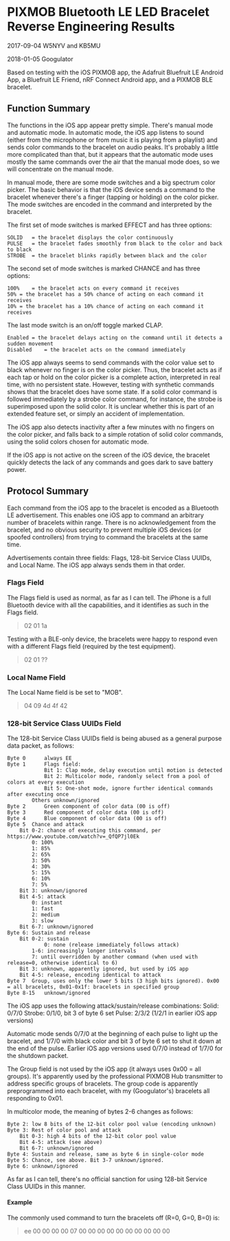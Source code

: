 # PIXMOB Bluetooth LE LED Bracelet Reverse Engineering Results

2017-09-04 W5NYV and KB5MU

2018-01-05 Googulator

Based on testing with the iOS PIXMOB app, the Adafruit Bluefruit LE Android App, a Bluefruit LE Friend, nRF Connect Android app, and a PIXMOB BLE bracelet.

## Function Summary

The functions in the iOS app appear pretty simple. There's manual mode and automatic mode. In automatic mode, the iOS app listens to sound (either from the microphone or from music it is playing from a playlist) and sends color commands to the bracelet on audio peaks. It's probably a little more complicated than that, but it appears that the automatic mode uses mostly the same commands over the air that the manual mode does, so we will concentrate on the manual mode.

In manual mode, there are some mode switches and a big spectrum color picker. The basic behavior is that the iOS device sends a command to the bracelet whenever there's a finger (tapping or holding) on the color picker. The mode switches are encoded in the command and interpreted by the bracelet.

The first set of mode switches is marked EFFECT and has three options:

    SOLID	= the bracelet displays the color continuously
    PULSE	= the bracelet fades smoothly from black to the color and back to black
    STROBE	= the bracelet blinks rapidly between black and the color

The second set of mode switches is marked CHANCE and has three options:

    100%	= the bracelet acts on every command it receives
    50%	= the bracelet has a 50% chance of acting on each command it receives
    10%	= the bracelet has a 10% chance of acting on each command it receives

The last mode switch is an on/off toggle marked CLAP.

    Enabled	= the bracelet delays acting on the command until it detects a sudden movement
    Disabled	= the bracelet acts on the command immediately

The iOS app always seems to send commands with the color value set to black whenever no finger is on the color picker. Thus, the bracelet acts as if each tap or hold on the color picker is a complete action, interpreted in real time, with no persistent state. However, testing with synthetic commands shows that the bracelet does have some state. If a solid color command is followed immediately by a strobe color command, for instance, the strobe is superimposed upon the solid color. It is unclear whether this is part of an extended feature set, or simply an accident of implementation.

The iOS app also detects inactivity after a few minutes with no fingers on the color picker, and falls back to a simple rotation of solid color commands, using the solid colors chosen for automatic mode.

If the iOS app is not active on the screen of the iOS device, the bracelet quickly detects the lack of any commands and goes dark to save battery power.

## Protocol Summary

Each command from the iOS app to the bracelet is encoded as a Bluetooth LE advertisement. This enables one iOS app to command an arbitrary number of bracelets within range. There is no acknowledgement from the bracelet, and no obvious security to prevent multiple iOS devices (or spoofed controllers) from trying to command the bracelets at the same time.

Advertisements contain three fields: Flags, 128-bit Service Class UUIDs, and Local Name. The iOS app always sends them in that order.

### Flags Field

The Flags field is used as normal, as far as I can tell. The iPhone is a full Bluetooth device with all the capabilities, and it identifies as such in the Flags field.
> 02 01 1a

Testing with a BLE-only device, the bracelets were happy to respond even with a different Flags field (required by the test equipment).
> 02 01 ??

### Local Name Field

The Local Name field is be set to "MOB".
> 04 09 4d 4f 42

### 128-bit Service Class UUIDs Field

The 128-bit Service Class UUIDs field is being abused as a general purpose data packet, as follows:

    Byte 0		always EE
    Byte 1		Flags field:
				Bit 1: Clap mode, delay execution until motion is detected
				Bit 2: Multicolor mode, randomly select from a pool of colors at every execution
				Bit 5: One-shot mode, ignore further identical commands after executing once
			Others unknown/ignored
    Byte 2		Green component of color data (00 is off)
    Byte 3		Red component of color data (00 is off)
    Byte 4		Blue component of color data (00 is off)
    Byte 5	Chance and attack
		Bit 0-2: chance of executing this command, per https://www.youtube.com/watch?v=_QfQP7jl0Ek
			0: 100%
			1: 85%
			2: 65%
			3: 50%
			4: 30%
			5: 15%
			6: 10%
			7: 5%
		Bit 3: unknown/ignored
		Bit 4-5: attack
			0: instant
			1: fast
			2: medium
			3: slow
		Bit 6-7: unknown/ignored
    Byte 6:	Sustain and release
		Bit 0-2: sustain
    			0: none (release immediately follows attack)
			1-6: increasingly longer intervals
			7: until overridden by another command (when used with release=0, otherwise identical to 6)
		Bit 3: unknown, apparently ignored, but used by iOS app
		Bit 4-5: release, encoding identical to attack
    Byte 7	Group, uses only the lower 5 bits (3 high bits ignored). 0x00 = all bracelets, 0x01-0x1f: bracelets in specified group
    Byte 8-15	unknown/ignored
    
The iOS app uses the following attack/sustain/release combinations:
Solid:  0/7/0
Strobe: 0/1/0, bit 3 of byte 6 set
Pulse:  2/3/2 (1/2/1 in earlier iOS app versions)

Automatic mode sends 0/7/0 at the beginning of each pulse to light up the bracelet, and 1/7/0 with black color and bit 3 of byte 6 set to shut it down at the end of the pulse. Earlier iOS app versions used 0/7/0 instead of 1/7/0 for the shutdown packet.

The Group field is not used by the iOS app (it always uses 0x00 = all groups). It's apparently used by the professional PIXMOB Hub transmitter to address specific groups of bracelets. The group code is apparently preprogrammed into each bracelet, with my (Googulator's) bracelets all responding to 0x01.

In multicolor mode, the meaning of bytes 2-6 changes as follows:

    Byte 2: low 8 bits of the 12-bit color pool value (encoding unknown)
    Byte 3: Rest of color pool and attack
		Bit 0-3: high 4 bits of the 12-bit color pool value
		Bit 4-5: attack (see above)
		Bit 6-7: unknown/ignored
    Byte 4: Sustain and release, same as byte 6 in single-color mode
    Byte 5: Chance, see above. Bit 3-7 unknown/ignored.
    Byte 6: unknown/ignored

As far as I can tell, there's no official sanction for using 128-bit Service Class UUIDs in this manner.

#### Example

The commonly used command to turn the bracelets off (R=0, G=0, B=0) is:

> ee 00 00 00 00 07 00 00 00 00 00 00 00 00 00 00

